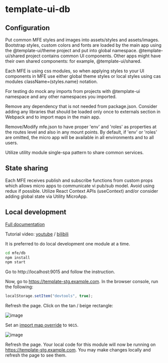 # template-ui-db

## Configuration

Put common MFE styles and images into assets/styles and assets/images.
Bootstrap styles, custom colors and fonts are loaded by the main app using the @template-ui/theme project and put into global namespace.
@template-ui/shared project contains common UI components.
Other apps might have their own shared components: for example, @template-ui/shared.

Each MFE is using css modules, so when applying styles to your UI components in MFE use either global theme styles or local styles using cas modules className=(styles.name} notation.

For testing do mock any imports from projects with @template-ui namespace and any other namespaces you imported.

Remove any dependency that is not needed from package.json.
Consider adding any libraries that should be loaded only once to externals section in Webpack and to import maps in the main app.

Remove/Modify mfe.json to have proper 'env' and 'roles' as properties at the routes level and also in any mount points.
By default, if 'env' or 'roles' are omitted, the micro app will be available in all environments and to all users.

Utilize utility module single-spa pattern to share common services.

## State sharing
Each MFE receives publish and subscribe functions from custom props which allows micro apps to communicate vi pub/sub model.
Avoid using redux if possible.  Utilize React Context APIs (useContext) and/or consider adding global state via Utility MicroApp.

## Local development

[Full documentation](https://single-spa.js.org/docs/recommended-setup#local-development)

Tutorial video: [youtube](https://www.youtube.com/watch?v=vjjcuIxqIzY&list=PLLUD8RtHvsAOhtHnyGx57EYXoaNsxGrTU&index=4) / [bilibili](https://www.bilibili.com/video/av83617789/)

It is preferred to do local development one module at a time.

```sh
cd mfe/db
npm install
npm start
```

Go to http://localhost:9015 and follow the instruction.

Now, go to https://template-stg.example.com. In the browser console, run the following:

```js
localStorage.setItem("devtools", true);
```

Refresh the page. Click on the tan / beige rectangle:

![image](https://user-images.githubusercontent.com/5524384/75211359-e46b9280-5740-11ea-80bb-974846df414b.png)

Set an [import map override](https://github.com/joeldenning/import-map-overrides/) to `9015`.

![image](https://user-images.githubusercontent.com/5524384/75211553-7e333f80-5741-11ea-97d6-d3d86ffd1826.png)

Refresh the page. Your local code for this module will now be running on https://template-stg.example.com. You may make changes locally and refresh the page to see them.
